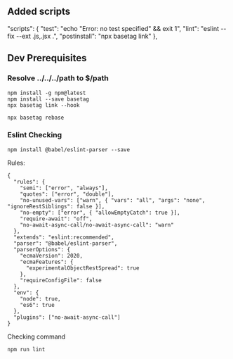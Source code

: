 ## Added scripts

"scripts": {
  "test": "echo \"Error: no test specified\" && exit 1",
  "lint": "eslint --fix --ext .js,.jsx .",
  "postinstall": "npx basetag link"
},
## Dev Prerequisites

### Resolve ../../../path to $/path

```
npm install -g npm@latest
npm install --save basetag
npx basetag link --hook

npx basetag rebase
```

### Eslint Checking

```
npm install @babel/eslint-parser --save
```

Rules:
```
{
  "rules": {
    "semi": ["error", "always"],
    "quotes": ["error", "double"],
    "no-unused-vars": ["warn", { "vars": "all", "args": "none", "ignoreRestSiblings": false }],
    "no-empty": ["error", { "allowEmptyCatch": true }],
    "require-await": "off",
    "no-await-async-call/no-await-async-call": "warn"
  },
  "extends": "eslint:recommended",
  "parser": "@babel/eslint-parser",
  "parserOptions": {
    "ecmaVersion": 2020,
    "ecmaFeatures": {
      "experimentalObjectRestSpread": true
    },
    "requireConfigFile": false
  },
  "env": {
    "node": true,
    "es6": true
  },
  "plugins": ["no-await-async-call"]
}
```

Checking command
```
npm run lint
```